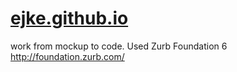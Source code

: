 # <a href="https://ejke.github.io/" >ejke.github.io </a>

work from mockup to code. Used Zurb Foundation 6 http://foundation.zurb.com/
